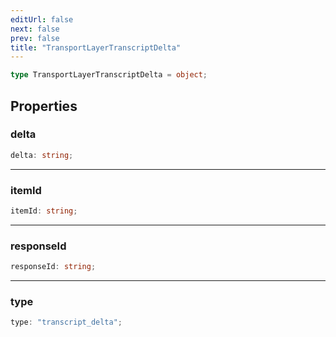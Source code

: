 ```yaml
---
editUrl: false
next: false
prev: false
title: "TransportLayerTranscriptDelta"
---
```


```ts
type TransportLayerTranscriptDelta = object;
```

## Properties

### delta

```ts
delta: string;
```

***

### itemId

```ts
itemId: string;
```

***

### responseId

```ts
responseId: string;
```

***

### type

```ts
type: "transcript_delta";
```
